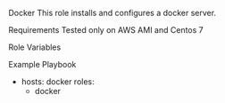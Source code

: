 Docker
This role installs and configures a docker server.

Requirements
Tested only on AWS AMI and Centos 7

Role Variables

Example Playbook
- hosts: docker
  roles:
     - docker
